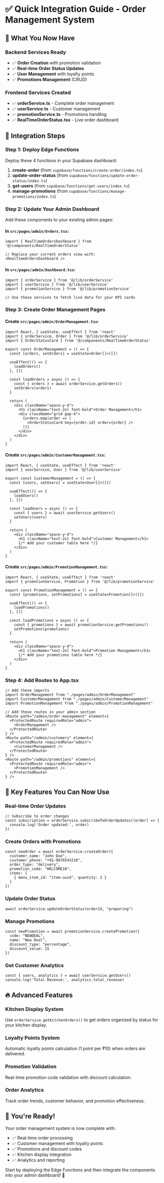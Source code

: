 # ✅ Quick Integration Guide - Order Management System

## 🚀 What You Now Have

### Backend Services Ready
- ✅ **Order Creation** with promotion validation
- ✅ **Real-time Order Status Updates**
- ✅ **User Management** with loyalty points
- ✅ **Promotions Management** (CRUD)

### Frontend Services Created
- ✅ **orderService.ts** - Complete order management
- ✅ **userService.ts** - Customer management
- ✅ **promotionService.ts** - Promotions handling
- ✅ **RealTimeOrderStatus.tsx** - Live order dashboard

## 🔧 Integration Steps

### Step 1: Deploy Edge Functions
Deploy these 4 functions in your Supabase dashboard:

1. **create-order** (from `supabase/functions/create-order/index.ts`)
2. **update-order-status** (from `supabase/functions/update-order-status/index.ts`)
3. **get-users** (from `supabase/functions/get-users/index.ts`)
4. **manage-promotions** (from `supabase/functions/manage-promotions/index.ts`)

### Step 2: Update Your Admin Dashboard

Add these components to your existing admin pages:

#### In `src/pages/admin/Orders.tsx`:
```tsx
import { RealTimeOrdersDashboard } from '@/components/RealTimeOrderStatus'

// Replace your current orders view with:
<RealTimeOrdersDashboard />
```

#### In `src/pages/admin/Dashboard.tsx`:
```tsx
import { orderService } from '@/lib/orderService'
import { userService } from '@/lib/userService'
import { promotionService } from '@/lib/promotionService'

// Use these services to fetch live data for your KPI cards
```

### Step 3: Create Order Management Pages

#### Create `src/pages/admin/OrderManagement.tsx`:
```tsx
import React, { useState, useEffect } from 'react'
import { orderService, Order } from '@/lib/orderService'
import { OrderStatusCard } from '@/components/RealTimeOrderStatus'

export const OrderManagement = () => {
  const [orders, setOrders] = useState<Order[]>([])
  
  useEffect(() => {
    loadOrders()
  }, [])
  
  const loadOrders = async () => {
    const { orders } = await orderService.getOrders()
    setOrders(orders)
  }
  
  return (
    <div className="space-y-4">
      <h1 className="text-2xl font-bold">Order Management</h1>
      <div className="grid gap-4">
        {orders.map(order => (
          <OrderStatusCard key={order.id} order={order} />
        ))}
      </div>
    </div>
  )
}
```

#### Create `src/pages/admin/CustomerManagement.tsx`:
```tsx
import React, { useState, useEffect } from 'react'
import { userService, User } from '@/lib/userService'

export const CustomerManagement = () => {
  const [users, setUsers] = useState<User[]>([])
  
  useEffect(() => {
    loadUsers()
  }, [])
  
  const loadUsers = async () => {
    const { users } = await userService.getUsers()
    setUsers(users)
  }
  
  return (
    <div className="space-y-4">
      <h1 className="text-2xl font-bold">Customer Management</h1>
      {/* Add your customer table here */}
    </div>
  )
}
```

#### Create `src/pages/admin/PromotionManagement.tsx`:
```tsx
import React, { useState, useEffect } from 'react'
import { promotionService, Promotion } from '@/lib/promotionService'

export const PromotionManagement = () => {
  const [promotions, setPromotions] = useState<Promotion[]>([])
  
  useEffect(() => {
    loadPromotions()
  }, [])
  
  const loadPromotions = async () => {
    const { promotions } = await promotionService.getPromotions()
    setPromotions(promotions)
  }
  
  return (
    <div className="space-y-4">
      <h1 className="text-2xl font-bold">Promotion Management</h1>
      {/* Add your promotions table here */}
    </div>
  )
}
```

### Step 4: Add Routes to App.tsx

```tsx
// Add these imports
import OrderManagement from "./pages/admin/OrderManagement"
import CustomerManagement from "./pages/admin/CustomerManagement"
import PromotionManagement from "./pages/admin/PromotionManagement"

// Add these routes in your admin section
<Route path="/admin/order-management" element={
  <ProtectedRoute requiredRole="admin">
    <OrderManagement />
  </ProtectedRoute>
} />
<Route path="/admin/customers" element={
  <ProtectedRoute requiredRole="admin">
    <CustomerManagement />
  </ProtectedRoute>
} />
<Route path="/admin/promotions" element={
  <ProtectedRoute requiredRole="admin">
    <PromotionManagement />
  </ProtectedRoute>
} />
```

## 🎯 Key Features You Can Now Use

### Real-time Order Updates
```tsx
// Subscribe to order changes
const subscription = orderService.subscribeToOrderUpdates((order) => {
  console.log('Order updated:', order)
})
```

### Create Orders with Promotions
```tsx
const newOrder = await orderService.createOrder({
  customer_name: "John Doe",
  customer_phone: "+91-9876543210",
  order_type: "delivery",
  promotion_code: "WELCOME10",
  items: [
    { menu_item_id: "item-uuid", quantity: 2 }
  ]
})
```

### Update Order Status
```tsx
await orderService.updateOrderStatus(orderId, "preparing")
```

### Manage Promotions
```tsx
const newPromotion = await promotionService.createPromotion({
  code: "NEWDEAL",
  name: "New Deal",
  discount_type: "percentage",
  discount_value: 15
})
```

### Get Customer Analytics
```tsx
const { users, analytics } = await userService.getUsers()
console.log('Total Revenue:', analytics.total_revenue)
```

## 🔥 Advanced Features

### Kitchen Display System
Use `orderService.getKitchenOrders()` to get orders organized by status for your kitchen display.

### Loyalty Points System
Automatic loyalty points calculation (1 point per ₹10) when orders are delivered.

### Promotion Validation
Real-time promotion code validation with discount calculation.

### Order Analytics
Track order trends, customer behavior, and promotion effectiveness.

## 🎉 You're Ready!

Your order management system is now complete with:
- ✅ Real-time order processing
- ✅ Customer management with loyalty points
- ✅ Promotions and discount codes
- ✅ Kitchen display integration
- ✅ Analytics and reporting

Start by deploying the Edge Functions and then integrate the components into your admin dashboard! 🚀

